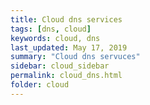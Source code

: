 ```yaml
---
title: Cloud dns services
tags: [dns, cloud]
keywords: cloud, dns
last_updated: May 17, 2019
summary: "Cloud dns servuces"
sidebar: cloud_sidebar
permalink: cloud_dns.html
folder: cloud
---
```

